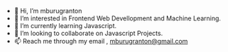 - 👋 Hi, I’m mburugranton
- 👀 I’m interested in Frontend Web Devellopment and Machine Learning.
- 🌱 I’m currently learning Javascript.
- 💞️ I’m looking to collaborate on Javascript Projects.
- 📫 Reach me through my email , mburugranton@gmail.com

<!---
mburugranton/mburugranton is a ✨ special ✨ repository because its `README.md` (this file) appears on your GitHub profile.
You can click the Preview link to take a look at your changes.
--->
